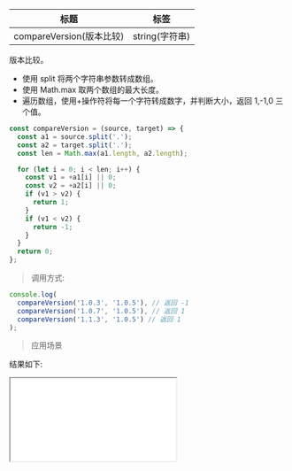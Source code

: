 | 标题                     | 标签           |
| ------------------------ | -------------- |
| compareVersion(版本比较) | string(字符串) |

版本比较。

- 使用 split 将两个字符串参数转成数组。
- 使用 Math.max 取两个数组的最大长度。
- 遍历数组，使用+操作符将每一个字符转成数字，并判断大小，返回 1,-1,0 三个值。

```js
const compareVersion = (source, target) => {
  const a1 = source.split('.');
  const a2 = target.split('.');
  const len = Math.max(a1.length, a2.length);

  for (let i = 0; i < len; i++) {
    const v1 = +a1[i] || 0;
    const v2 = +a2[i] || 0;
    if (v1 > v2) {
      return 1;
    }
    if (v1 < v2) {
      return -1;
    }
  }
  return 0;
};
```

> 调用方式:

```js
console.log(
  compareVersion('1.0.3', '1.0.5'), // 返回 -1
  compareVersion('1.0.7', '1.0.5'), // 返回 1
  compareVersion('1.1.3', '1.0.5') // 返回 1
);
```

> 应用场景

<div class="code-editor" data-url="codes/javascript/html/compareVersion.html" data-language="html"></div>

结果如下:

<iframe src="codes/javascript/html/compareVersion.html"></iframe>
